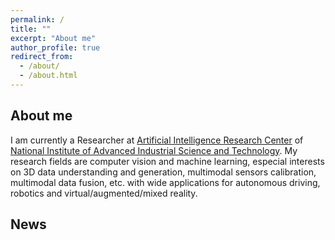 ```yaml
---
permalink: /
title: ""
excerpt: "About me"
author_profile: true
redirect_from: 
  - /about/
  - /about.html
---
```


## About me

I am currently a Researcher at [Artificial Intelligence Research Center](https://www.airc.aist.go.jp/en/gsrt/) of [National Institute of Advanced Industrial Science and Technology](https://www.aist.go.jp/index_en.html). My research fields are computer vision and machine learning, especial interests on 3D data understanding and generation, multimodal sensors calibration, multimodal data fusion, etc. with wide applications for autonomous driving, robotics and virtual/augmented/mixed reality.

## News
<!-- * [2019/04/01] New personal webpage is released.  -->